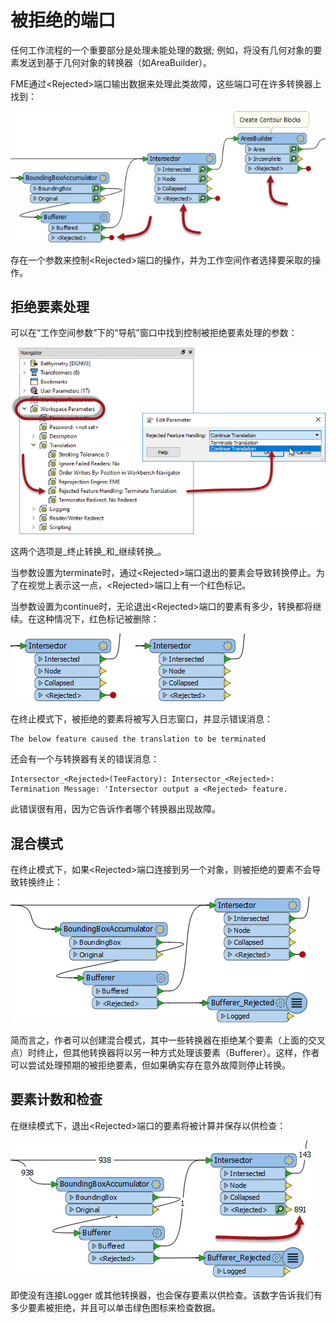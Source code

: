 # 被拒绝的端口

任何工作流程的一个重要部分是处理未能处理的数据; 例如，将没有几何对象的要素发送到基于几何对象的转换器（如AreaBuilder）。

FME通过&lt;Rejected&gt;端口输出数据来处理此类故障，这些端口可在许多转换器上找到：

[![](../../.gitbook/assets/img3.004.rejectedports.png)](https://github.com/safesoftware/FMETraining/blob/Desktop-Basic-2018/DesktopBasic3WorkspaceDesign/Images/Img3.004.RejectedPorts.png)

存在一个参数来控制&lt;Rejected&gt;端口的操作，并为工作空间作者选择要采取的操作。

## 拒绝要素处理

可以在“工作空间参数”下的“导航”窗口中找到控制被拒绝要素处理的参数：

[![](../../.gitbook/assets/img3.005.rejectedfeatureparameter.png)](https://github.com/safesoftware/FMETraining/blob/Desktop-Basic-2018/DesktopBasic3WorkspaceDesign/Images/Img3.005.RejectedFeatureParameter.png)

这两个选项是_终止转换_和_继续转换_。

当参数设置为terminate时，通过&lt;Rejected&gt;端口退出的要素会导致转换停止。为了在视觉上表示这一点，&lt;Rejected&gt;端口上有一个红色标记。

当参数设置为continue时，无论退出&lt;Rejected&gt;端口的要素有多少，转换都将继续。在这种情况下，红色标记被删除：

[![](../../.gitbook/assets/img3.006.rejectedfeaturemarkers.png)](https://github.com/safesoftware/FMETraining/blob/Desktop-Basic-2018/DesktopBasic3WorkspaceDesign/Images/Img3.006.RejectedFeatureMarkers.png)

在终止模式下，被拒绝的要素将被写入日志窗口，并显示错误消息：

```text
The below feature caused the translation to be terminated
```

还会有一个与转换器有关的错误消息：

```text
Intersector_<Rejected>(TeeFactory): Intersector_<Rejected>:
Termination Message: 'Intersector output a <Rejected> feature.
```

此错误很有用，因为它告诉作者哪个转换器出现故障。

## 混合模式

在终止模式下，如果&lt;Rejected&gt;端口连接到另一个对象，则被拒绝的要素不会导致转换终止：

[![](../../.gitbook/assets/img3.007.rejectedfeaturemixedmode.png)](https://github.com/safesoftware/FMETraining/blob/Desktop-Basic-2018/DesktopBasic3WorkspaceDesign/Images/Img3.007.RejectedFeatureMixedMode.png)

简而言之，作者可以创建混合模式，其中一些转换器在拒绝某个要素（上面的交叉点）时终止，但其他转换器将以另一种方式处理该要素（Bufferer）。这样，作者可以尝试处理预期的被拒绝要素，但如果确实存在意外故障则停止转换。

## 要素计数和检查

在继续模式下，退出&lt;Rejected&gt;端口的要素将被计算并保存以供检查：

[![](../../.gitbook/assets/img3.008.rejectedfeaturecount.png)](https://github.com/safesoftware/FMETraining/blob/Desktop-Basic-2018/DesktopBasic3WorkspaceDesign/Images/Img3.008.RejectedFeatureCount.png)

即使没有连接Logger 或其他转换器，也会保存要素以供检查。该数字告诉我们有多少要素被拒绝，并且可以单击绿色图标来检查数据。

